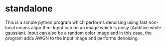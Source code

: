 # standalone
This is a simple python program which performs denoising using fast non-local means algorithm. Input can be an image which is noisy (Additive white gaussian). Input can also be a random color image and in this case, the program adds AWGN to the input image and performs denoising. 
